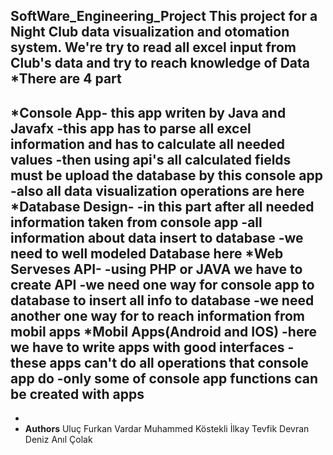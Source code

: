 SoftWare_Engineering_Project
This project for a Night Club data visualization and otomation system.
We're try to read all excel input from Club's data and try to reach knowledge of Data
*There are  4  part
-
*Console App- this app writen by Java and Javafx 
			-this app has to parse all excel information and has to calculate all needed values 
			-then using api's all calculated fields must be upload the database by this console app
			-also all data visualization operations are here
*Database Design-
			-in this part after all needed information taken from console app 
			-all information about data insert to database 
			-we need to well modeled Database here 
*Web Serveses API-
			-using PHP or JAVA we have to create API 
			-we need one way for  console app to database to insert all info to database
			-we need another one way for to reach information from mobil apps 
*Mobil Apps(Android and IOS)
			-here we have to write apps with good interfaces
			-these apps can't do all operations that console app do 
			-only some of console app functions can be created with apps
-
-
-
	**Authors**
Uluç Furkan Vardar
Muhammed Köstekli
İlkay Tevfik Devran
Deniz Anıl Çolak
